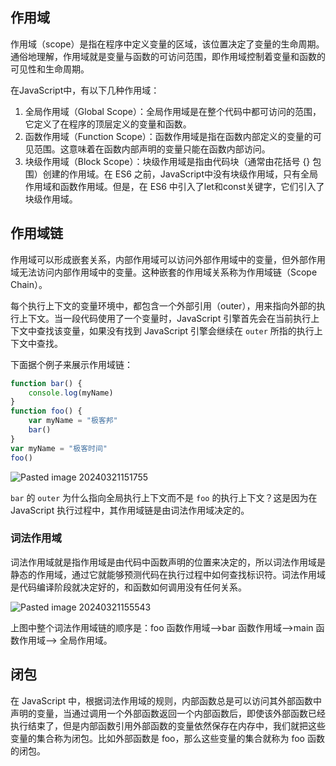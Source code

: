 ## 作用域

作用域（scope）是指在程序中定义变量的区域，该位置决定了变量的生命周期。通俗地理解，作用域就是变量与函数的可访问范围，即作用域控制着变量和函数的可见性和生命周期。

在JavaScript中，有以下几种作用域：

1. 全局作用域（Global Scope）：全局作用域是在整个代码中都可访问的范围，它定义了在程序的顶层定义的变量和函数。
2. 函数作用域（Function Scope）：函数作用域是指在函数内部定义的变量的可见范围。这意味着在函数内部声明的变量只能在函数内部访问。    
3. 块级作用域（Block Scope）：块级作用域是指由代码块（通常由花括号 {} 包围）创建的作用域。在 ES6 之前，JavaScript中没有块级作用域，只有全局作用域和函数作用域。但是，在 ES6 中引入了let和const关键字，它们引入了块级作用域。    

## 作用域链

作用域可以形成嵌套关系，内部作用域可以访问外部作用域中的变量，但外部作用域无法访问内部作用域中的变量。这种嵌套的作用域关系称为作用域链（Scope Chain）。

每个执行上下文的变量环境中，都包含一个外部引用（outer），用来指向外部的执行上下文。当一段代码使用了一个变量时，JavaScript 引擎首先会在当前执行上下文中查找该变量，如果没有找到 JavaScript 引擎会继续在 `outer` 所指的执行上下文中查找。

下面据个例子来展示作用域链：

```js
function bar() {
    console.log(myName)
}
function foo() {
    var myName = "极客邦"
    bar()
}
var myName = "极客时间"
foo()
```

![Pasted image 20240321151755](https://cdn.luohuidong.cn/Pasted%20image%2020240321151755.png)

`bar` 的 `outer` 为什么指向全局执行上下文而不是 `foo` 的执行上下文？这是因为在 JavaScript 执行过程中，其作用域链是由词法作用域决定的。

### 词法作用域

词法作用域就是指作用域是由代码中函数声明的位置来决定的，所以词法作用域是静态的作用域，通过它就能够预测代码在执行过程中如何查找标识符。词法作用域是代码编译阶段就决定好的，和函数如何调用没有任何关系。

![Pasted image 20240321155543](https://cdn.luohuidong.cn/Pasted%20image%2020240321155543.png)

上图中整个词法作用域链的顺序是：foo 函数作用域—>bar 函数作用域—>main 函数作用域—> 全局作用域。

## 闭包

在 JavaScript 中，根据词法作用域的规则，内部函数总是可以访问其外部函数中声明的变量，当通过调用一个外部函数返回一个内部函数后，即使该外部函数已经执行结束了，但是内部函数引用外部函数的变量依然保存在内存中，我们就把这些变量的集合称为闭包。比如外部函数是 foo，那么这些变量的集合就称为 foo 函数的闭包。